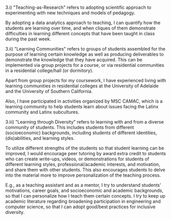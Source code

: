 3.i)
"Teaching-as-Research" refers to adopting scientific approach to experimenting with new techniques and models of pedagogy.

By adopting a data analytics approach to teaching, I can quantify how the students are learning over time, and when cliques of them demonstrate difficulties in learning different concepts that have been taught in class during the past week.

3.ii)
"Learning Communities" refers to groups of students assembled for the purpose of learning certain knowledge as well as producing deliverables to demonstrate the knowledge that they have acquired. This can be implemented via group projects for a course, or via residential communities in a residential college/hall (or dormitory).

Apart from group projects for my coursework, I have experienced living with learning communities in residential colleges at the University of Adelaide and the University of Southern California.

Also, I have participated in activities organized by MSC CAMAC, which is a learning community to help students learn about issues facing the Latinx community and Latinx subcultures.    

3.iii)
"Learning through Diversity" refers to learning with and from a diverse community of students. This includes students from different (socioeconomic) backgrounds, including students of different identities, (dis)abilities, and learning styles.

To utilize different strengths of the students so that student learning can be improved, I would encourage peer tutoring by award extra credit to students who can create write-ups, videos, or demonstrations for students of different learning styles, professional/academic interests, and motivation, and share them with other students. This also encourages students to delve into the material more to improve personalization of the teaching process.

E.g., as a teaching assistant and as a mentor, I try to understand students' motivations, career goals, and socioeconomic and academic backgrounds, so that I can personalize how I teach them certain concepts. I try to keep up academic literature regarding broadening participation in engineering and computer science, so that I can adopt good/best practices for inclusive diversity.
